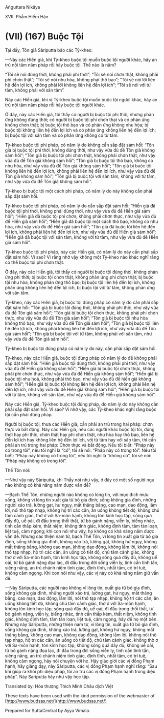 Aṅguttara Nikāya

XVII. Phẩm Hiềm Hận

# (VII) (167) Buộc Tội

Tại đấy, Tôn giả Sàriputta bảo các Tỷ-kheo:

—Này các Hiền giả, khi Tỷ-kheo buộc tội muốn buộc tội người khác, hãy an trú nội tâm năm pháp rồi hãy buộc tội. Thế nào là năm?

“Tôi sẽ nói đúng thời, không phải phi thời”; “Tôi sẽ nói chơn thật, không phải phi chơn thật”; “Tôi sẽ nói nhu hòa, không phải thô bạo”; “Tôi sẽ nói lời liên hệ đến lợi ích, không phải lời không liên hệ đến lợi ích”; “Tôi sẽ nói với từ tâm, không phải với sân tâm”.

Này các Hiền giả, khi vị Tỷ-kheo buộc tội muốn buộc tội người khác, hãy an trú nội tâm năm pháp rồi hãy buộc tội người khác.

Ở đây, này các Hiền giả, tôi thấy có người bị buộc tội phi thời, nhưng phản ứng không đúng thời; có người bị buộc tội phi chơn thạt và có phản ứng không chơn thật; bị buộc tội thô bạo và có phản ứng không nhu hòa; bị buộc tội không liên hệ đến lợi ích và có phản ứng không liên hệ đến lợi ích; bị buộc tội với sân tâm và có phản ứng không có từ tâm.

Tỷ-kheo buộc tội phi pháp, có năm lý do không cần sắp đặt sám hối: “Tôn giả bị buộc tội phi thời, không đúng thời, như vậy vừa đủ để Tôn giả không sám hối”; “Tôn giả bị buộc tội phi chơn thật, không phải chơn thật, như vậy vừa đủ để Tôn giả không sám hối”; “Tôn giả bị buộc tội thô bạo, không có nhu hòa, như vậy vừa đủ để Tôn giả không sám hối”; “Tôn giả bị buộc tôi không liên hệ đến lợi ích, không phải liên hệ đến lợi ích, như vậy vừa đủ để Tôn giả không sám hối”; “Tôn giả bị buộc tội với sân tâm, không với từ tâm, như vậy vừa đủ để Tôn giả không sám hối”.

Tỷ-kheo bị buộc tội một cách phi pháp, có năm lý do này không cần phải sắp đặt sám hối.

Tỷ-kheo buộc tội phi pháp, có năm lý do cần sắp đặt sám hối: “Hiền giả đã buộc tội phi thời, không phải đúng thời, như vậy vừa đủ để Hiền giả sám hối”; “Hiền giả đã buộc tội phi chơn, không phải chơn thực, như vậy vừa đủ để Hiền giả sám hối”; “Hiền giả đã buộc tội một cách thô bạo, không có nhu hòa, như vậy vừa đủ để Hiền giả sám hối”; “Tôn giả đã buộc tôi liên hệ đến lợi ích, không phải liên hệ đến lợi ích, như vậy vừa đủ để Hiền giả sám hối”; “Hiền giả đã buộc tội với sân tâm, không với từ tâm, như vậy vừa đủ để Hiền giả sám hối”.

Tỷ-kheo buộc tội phi pháp, này các Hiền giả, có năm lý do này cần phải sắp đặt sám hối. Vì sao? Vì rằng nhờ vậy không một Tỷ-kheo nào khác nghĩ rằng có thể buộc tội phi chơn thật.

Ở đây, này các Hiền giả, tôi thấy có người bị buộc tội đúng thời, không phản ứng phi thời; bị buộc tội chơn thật, không phản ứng phi chơn thật; bị buộc tội nhu hòa, không phản ứng thô bạo; bị buộc tội liên hệ đến lợi ích, không phản ứng không liên hệ đến lợi ích, bị buộc tội với từ tâm, không phản ứng với sân tâm.

Tỷ-kheo, này các Hiền giả, bị buộc tội đúng pháp có năm lý do cần phải sắp đặt sám hối: “Tôn giả bị buộc tội đúng thời, không phải phi thời, như vậy vừa đủ để Tôn giả sám hối”; “Tôn giả bị buộc tội chơn thực, không phải phi chơn thực, như vậy vừa đủ để Tôn giả sám hối”; “Tôn giả bị buộc tội nhu hòa không thô bạo, như vậy vừa đủ để Tôn giả sám hối”; “Tôn giả bị buộc tội liên hệ đến lợi ích, không phải không liên hệ đến lợi ích, như vậy vừa đủ để Tôn giả sám hối”; “Tôn giả bị buộc tội với từ tâm, không phải với sân tâm, như vậy vừa đủ để Tôn giả sám hối”.

Tỷ-kheo bị buộc tội đúng pháp có năm lý do này, cần phải sắp đặt sám hối.

Tỷ-kheo, này các Hiền giả, buộc tội đúng pháp có năm lý do để không phải sắp đặt sám hối: “Hiền giả buộc tội đúng thời, không phải phi thời, như vậy vừa đủ để Hiền giả không sám hối”; “Hiền giả bị buộc tội chơn thực, không phải phi chơn thực, như vậy vừa đủ để Hiền giả không sám hối”; “Hiền giả bị buộc tội nhu hoà, không phải thô bạo, như vậy vừa đủ để hiền giả không sám hối”; “Hiền giả bị buộc tội không liên hệ đến lợi ích, không phải liên hệ đến lợi ích, như vậy vừa đủ để Hiền giả không sám hối”; “Hiền giả bị buộc tội với từ tâm, không với sân tâm, như vậy vừa đủ để Hiền giả không sám hối”.

Này các Hiền giả, Tỷ-kheo buộc tội đúng pháp, do năm lý do này không cần phải sắp đặt sám hối. Vì sao? Vì nhờ vậy, các Tỷ-kheo khác nghĩ rằng buộc tội cần phải đúng pháp.

Người bị buộc tội, thưa các Hiền giả, cần phải an trú trong hai pháp: chơn thực và bất động. Này các Hiền giả, nếu các người khác buộc tội tôi, đúng thời hay phi thời, chơn thật hay phi chơn thật, nhu hòa hay thô bạo, liên hệ đến lợi ích hay không liên hệ đến lợi ích, với từ tâm hay với sân tâm, thì cần phải an trú trong hai pháp: Chơn thực và bất động. Nếu tôi biết: “Pháp này có trong tôi”, nếu tôi nghĩ là “có”, tôi sẽ nói: “Pháp này có trong tôi”. Nếu tôi biết: “Pháp này không có trong tôi”, nếu tôi nghĩ là “không có”, tôi sẽ nói: “Pháp này không có trong tôi”.

Thế Tôn nói:

—Như vậy này Sàriputta, khi Thầy nói như vậy, ở đây có một số người ngu nào không có khả năng nắm được vấn đề?

—Bạch Thế Tôn, những người nào không có lòng tin, với mục đích mưu sống, không vì lòng tin xuất gia từ bỏ gia đình; sống không gia đình, những người xảo trá, lường gạt, hư ngụy, mất thăng bằng, cao mạn, dao động, lắm lời, nói thô tạp nhạp, không hộ trì các căn, ăn uống không tiết độ, không chú tâm cảnh giác, thờ ơ với Sa-môn hạnh, không tôn kính học tập, sống quá đầy đủ, uể oải, đi đầu trong thối thất, từ bỏ gánh nặng, viễn ly, biếng nhác, tinh cần thấp kém, thất niệm, không tỉnh giác, không định tâm, tâm tán loạn, liệt tuệ, câm ngọng; khi con nói như vậy, họ không có khả năng nắm được vấn đề. Nhưng các thiện nam tử, bạch Thế Tôn, vì lòng tin xuất gia từ bỏ gia đình, sống không gia đình, không xảo trá, lường gạt, không hư ngụy, không mất thăng bằng, không cao mạn, không dao động, không lắm lời, không nói thô tạp nhạp, hộ trì các căn, ăn uống có tiết độ, chú tâm cảnh giác, không thờ ơ với Sa-môn hạnh, tôn kính học tập, không sống quá đầy đủ, không uể oải, từ bỏ gánh nặng đọa lạc, đi đầu trong đời sống viễn ly, tinh cần tinh tấn, siêng năng, an trú chánh niệm tỉnh giác, định tĩnh, nhất tâm, có trí tuệ, không câm ngọng. Khi con nói như vậy, các vị này có khả năng nắm giữ vấn đề.

—Này Sàriputta, các người nào không vì lòng tin, xuất gia từ bỏ gia đình, sống không gia đình, những người xảo trá, lường gạt, hư ngụy, mất thăng bằng, cao mạn, dao động, lắm lời, nói thô tạp nhạp, không hộ trì các căn, ăn uống không tiết độ, không chú tâm cảnh giác, thờ ơ với Sa-môn hạnh, không tôn kính học tập, sống quá đầy đủ, uể oải, đi đầu trong thối thất, từ bỏ gánh nặng, viễn ly, biếng nhác, tinh cần thấp kém, thất niệm, không tỉnh giác, không định tâm, tâm tán loạn, liệt tuệ, câm ngọng, hãy để họ một bên. Nhưng này Sàriputta, những thiện nam tử, vì lòng tin, xuất gia từ bỏ gia đình, sống không gia đình, không xảo trá, lường gạt, không hư ngụy, không mất thăng bằng, không cao mạn, không dao động, không lắm lời, không nói thô tạp nhạp, hộ trì các căn, ăn uống có tiết độ, chú tâm cảnh giác, không thờ ơ với Sa-môn hạnh, tôn kính học tập, không sống quá đầy đủ, không uể oải, từ bỏ gánh nặng đọa lạc, đi đầu trong đời sống viễn ly, tinh cần tinh tấn, siêng năng, an trú chánh niệm tỉnh giác, định tĩnh, nhất tâm, có trí tuệ, không câm ngọng, hãy nói chuyện với họ. Hãy giáo giới các vị đồng Phạm hạnh, hãy giảng dạy, này Sàriputta, các vị đồng Phạm hạnh nghĩ rằng: “Sau khi giúp ra khỏi phi diệu pháp, tôi an trú các vị đồng Phạm hạnh trong diệu pháp”. Này Sariputta hãy như vậy học tập.

Translated by: Hòa thượng Thích Minh Châu dịch Việt

These texts have been used with the kind permission of the webmaster of [http://www.budsas.net/](http://www.budsas.net/)

Prepared for SuttaCentral by Ayya Vimala.